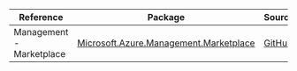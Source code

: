 | Reference | Package | Source |
|---|---|---|
|Management - Marketplace|[Microsoft.Azure.Management.Marketplace](https://www.nuget.org/packages/Microsoft.Azure.Management.Marketplace)|[GitHub](https://github.com/Azure/azure-sdk-for-net/blob/main/)|

